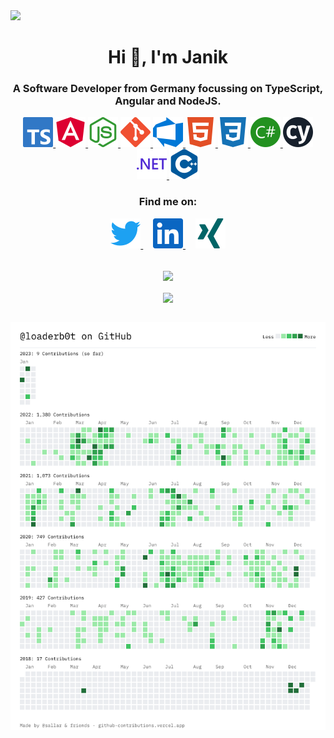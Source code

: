 <a href="https://awdware.de" target="_blank">
<img src="https://user-images.githubusercontent.com/37637338/124481340-76a98f00-dda8-11eb-9b4a-ec0eeee7fcc4.png">
</a>

<br>

<h1 align="center">Hi 👋, I'm Janik</h1>
<h3 align="center">A Software Developer from Germany focussing on TypeScript, Angular and NodeJS.</h3>

<p align="center"> 
  <a href="https://www.typescriptlang.org/" target="_blank"> <img src="https://raw.githubusercontent.com/LoaderB0T/LoaderB0T/main/img/typescript.svg" alt="typescript" width="48" height="48"/> </a>
  <a href="https://angular.io" target="_blank"> <img src="https://raw.githubusercontent.com/LoaderB0T/LoaderB0T/main/img/angular.svg" alt="angular" width="48" height="48"/> </a>
  <a href="https://nodejs.org" target="_blank"> <img src="https://raw.githubusercontent.com/LoaderB0T/LoaderB0T/main/img/nodedotjs.svg" alt="nodejs" width="48" height="48"/> </a>
  <a href="https://git-scm.com/" target="_blank"> <img src="https://raw.githubusercontent.com/LoaderB0T/LoaderB0T/main/img/git.svg" alt="git" width="48" height="48"/> </a>
  <a href="https://dev.azure.com/" target="_blank"> <img src="https://raw.githubusercontent.com/LoaderB0T/LoaderB0T/main/img/azuredevops.svg" alt="arduino" width="48" height="48"/> </a>
  <a href="https://www.w3.org/html/" target="_blank"> <img src="https://raw.githubusercontent.com/LoaderB0T/LoaderB0T/main/img/html5.svg" alt="html5" width="48" height="48"/> </a>
  <a href="https://www.w3schools.com/css/" target="_blank"> <img src="https://raw.githubusercontent.com/LoaderB0T/LoaderB0T/main/img/css3.svg" alt="css3" width="48" height="48"/> </a>
  <a href="https://www.w3schools.com/cs/" target="_blank"> <img src="https://raw.githubusercontent.com/LoaderB0T/LoaderB0T/main/img/csharp.svg" alt="csharp" width="48" height="48"/> </a>
  <a href="https://www.cypress.io" target="_blank"> <img src="https://raw.githubusercontent.com/LoaderB0T/LoaderB0T/main/img/cypress.svg" alt="cypress" width="48" height="48"/> </a>
  <a href="https://dotnet.microsoft.com/" target="_blank"> <img src="https://raw.githubusercontent.com/LoaderB0T/LoaderB0T/main/img/dotnet.svg" alt="dotnet" width="48" height="48"/> </a>
  <a href="https://www.w3schools.com/cpp/" target="_blank"> <img src="https://raw.githubusercontent.com/LoaderB0T/LoaderB0T/main/img/cplusplus.svg" alt="cplusplus" width="48" height="48"/> </a>
</p>

<h3 align="center">Find me on:</h3>
<p align="center"> 
  <a href="https://twitter.com/LoaderB0T" target="_blank"> <img src="https://raw.githubusercontent.com/LoaderB0T/LoaderB0T/main/img/twitter.svg" alt="twitter" width="48" height="48"/> </a>&nbsp;&nbsp;&nbsp;
  <a href="https://www.linkedin.com/in/janikschumacher/" target="_blank"> <img src="https://raw.githubusercontent.com/LoaderB0T/LoaderB0T/main/img/linkedin.svg" alt="linkedIn" width="48" height="48"/> </a>&nbsp;&nbsp;&nbsp;
  <a href="https://www.xing.com/profile/Janik_Schumacher/cv" target="_blank"> <img src="https://raw.githubusercontent.com/LoaderB0T/LoaderB0T/main/img/xing.svg" alt="xing" width="48" height="48"/> </a>
</p>
<br>
<div align="center">
  <picture>
    <source media="(prefers-color-scheme: dark)" srcset="https://github-readme-stats-loaderb0t.vercel.app/api?username=loaderb0t&theme=radical&count_private=true&show_icons=true&include_all_commits=true" />
    <img align="center" src="https://github-readme-stats-loaderb0t.vercel.app/api?username=loaderb0t&theme=buefy&count_private=true&show_icons=true&include_all_commits=true">
  </picture>
  <br><br>
  <picture>
    <source media="(prefers-color-scheme: dark)" srcset="https://github-readme-stats-loaderb0t.vercel.app/api/top-langs/?username=loaderb0t&theme=radical&layout=compact" />
    <img align="center" src="https://github-readme-stats-loaderb0t.vercel.app/api/top-langs/?username=loaderb0t&theme=buefy&layout=compact">
  </picture>
</div>
<br>
<p align="center"> 
  <picture>
    <source media="(prefers-color-scheme: dark)" srcset="https://raw.githubusercontent.com/LoaderB0T/LoaderB0T/main/img/contributions.png" />
    <img src="https://raw.githubusercontent.com/LoaderB0T/LoaderB0T/main/img/contributions-light.png">
  </picture>
</p>
